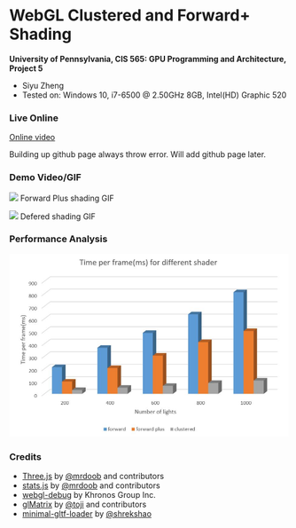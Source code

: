 WebGL Clustered and Forward+ Shading
======================

**University of Pennsylvania, CIS 565: GPU Programming and Architecture, Project 5**

* Siyu Zheng
* Tested on: Windows 10, i7-6500 @ 2.50GHz 8GB, Intel(HD) Graphic 520

### Live Online

[Online video](https://youtu.be/1D61SnjGIGU)

Building up github page always throw error. Will add github page later. 

### Demo Video/GIF
![](images/forwardPlus.jpg)
Forward Plus shading GIF

![](images/defered.jpg)
Defered shading GIF

### Performance Analysis
![](images/graph.jpg)

### Credits

* [Three.js](https://github.com/mrdoob/three.js) by [@mrdoob](https://github.com/mrdoob) and contributors
* [stats.js](https://github.com/mrdoob/stats.js) by [@mrdoob](https://github.com/mrdoob) and contributors
* [webgl-debug](https://github.com/KhronosGroup/WebGLDeveloperTools) by Khronos Group Inc.
* [glMatrix](https://github.com/toji/gl-matrix) by [@toji](https://github.com/toji) and contributors
* [minimal-gltf-loader](https://github.com/shrekshao/minimal-gltf-loader) by [@shrekshao](https://github.com/shrekshao)
